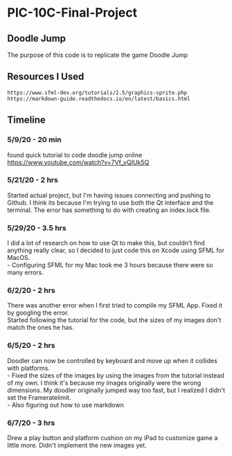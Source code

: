 # PIC-10C-Final-Project

## Doodle Jump
The purpose of this code is to replicate the game Doodle Jump

## Resources I Used
    https://www.sfml-dev.org/tutorials/2.5/graphics-sprite.php
    https://markdown-guide.readthedocs.io/en/latest/basics.html

## Timeline
### 5/9/20 - 20 min
found quick tutorial to code doodle jump online
    https://www.youtube.com/watch?v=7Vf_vQIUk5Q
    
### 5/21/20 - 2 hrs
Started actual project, but I'm having issues connecting and pushing to Github. I think its because I'm trying to use both the Qt interface and the terminal. The error has something to do with creating an index.lock file.

### 5/29/20 - 3.5 hrs
I did a lot of research on how to use Qt to make this, but couldn't find anything really clear, so I decided to just code this on Xcode using SFML for MacOS.
<br> - Configuring SFML for my Mac took me 3 hours because there were so many errors.
    
### 6/2/20 - 2 hrs
There was another error when I first tried to compile my SFML App. Fixed it by googling the error.
<br> Started following the tutorial for the code, but the sizes of my images don't match the ones he has.

### 6/5/20 - 2 hrs
Doodler can now be controlled by keyboard and move up when it collides with platforms.
<br> - Fixed the sizes of the images by using the images from the tutorial instead of my own. I think it's because my images originally were the wrong dimensions. My doodler originally jumped way too fast, but I realized I didn't set the Frameratelimit.
<br> - Also figuring out how to use markdown

### 6/7/20 - 3 hrs
Drew a play button and platform cushion on my iPad to customize game a little more. Didn't implement the new images yet.
  
